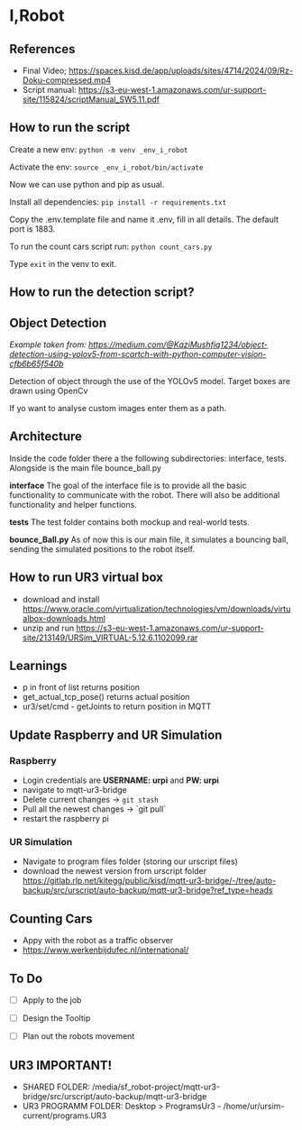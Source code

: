 # I,Robot

## References
- Final Video; https://spaces.kisd.de/app/uploads/sites/4714/2024/09/Rz-Doku-compressed.mp4
- Script manual: https://s3-eu-west-1.amazonaws.com/ur-support-site/115824/scriptManual_SW5.11.pdf

## How to run the script
Create a new env: `python -m venv _env_i_robot`

Activate the env: `source _env_i_robot/bin/activate`

Now we can use python and pip as usual.

Install all dependencies: `pip install -r requirements.txt`

Copy the .env.template file and name it .env, fill in all details. The default port is 1883.

To run the count cars script run: `python count_cars.py`

Type `exit` in the venv to exit.

## How to run the detection script?
## Object Detection
*Example taken from: https://medium.com/@KaziMushfiq1234/object-detection-using-yolov5-from-scartch-with-python-computer-vision-cfb6b65f540b*

Detection of object through the use of the YOLOv5 model. Target boxes are drawn using OpenCv

If yo want to analyse custom images enter them as a path.

## Architecture
Inside the code folder there a the following subdirectories: interface, tests. Alongside is the main file bounce_ball.py

**interface** The goal of the interface file is to provide all the basic functionality to communicate with the robot. 
There will also be additional functionality and helper functions.

**tests** The test folder contains both mockup and real-world tests.

**bounce_Ball.py** As of now this is our main file, it simulates a bouncing ball, sending the simulated positions to the robot itself.

## How to run UR3 virtual box
- download and install https://www.oracle.com/virtualization/technologies/vm/downloads/virtualbox-downloads.html
- unzip and run  https://s3-eu-west-1.amazonaws.com/ur-support-site/213149/URSim_VIRTUAL-5.12.6.1102099.rar

## Learnings
- p in front of list returns position
- get_actual_tcp_pose() returns actual position
- ur3/set/cmd - getJoints to return position in MQTT

## Update Raspberry and UR Simulation
### Raspberry
- Login credentials are **USERNAME: urpi** and **PW: urpi**
- navigate to mqtt-ur3-bridge
- Delete current changes -> `git stash`
- Pull all the newest changes -> `git pull´
- restart the raspberry pi

### UR Simulation
- Navigate to program files folder (storing our urscript files)
- download the newest version from urscript folder https://gitlab.rlp.net/kitegg/public/kisd/mqtt-ur3-bridge/-/tree/auto-backup/src/urscript/auto-backup/mqtt-ur3-bridge?ref_type=heads

## Counting Cars
- Appy with the robot as a traffic observer
- https://www.werkenbijdufec.nl/international/

## To Do
- [ ] Apply to the job
- [ ] Design the Tooltip
- [ ] Plan out the robots movement


## UR3 IMPORTANT!
- SHARED FOLDER: /media/sf_robot-project/mqtt-ur3-bridge/src/urscript/auto-backup/mqtt-ur3-bridge
- UR3 PROGRAMM FOLDER: Desktop > ProgramsUr3 - /home/ur/ursim-current/programs.UR3
